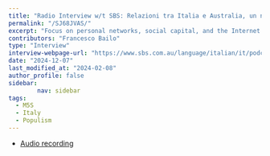 ```yaml
---
title: "Radio Interview w/t SBS: Relazioni tra Italia e Australia, un nuovo libro esamina il presente guardando al futuro"
permalink: "/SJ68JVAS/"
excerpt: "Focus on personal networks, social capital, and the Internet's role in mobilising Italy's Five Star Movement (M5S). "
contributors: "Francesco Bailo"
type: "Interview"
interview-webpage-url: "https://www.sbs.com.au/language/italian/it/podcast-episode/lrelazioni-tra-italia-e-australia-un-nuovo-libro-esamina-il-presente-guardando-al-futuro/blf4x5997"
date: "2024-12-07"
last_modified_at: "2024-02-08"
author_profile: false
sidebar:
        nav: sidebar
tags:
  - M5S
  - Italy
  - Populism
---
```


* [Audio recording](https://www.sbs.com.au/language/italian/it/podcast-episode/lrelazioni-tra-italia-e-australia-un-nuovo-libro-esamina-il-presente-guardando-al-futuro/blf4x5997)
  


